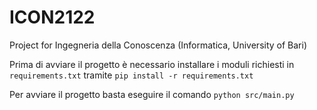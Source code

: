 # ICON2122
Project for Ingegneria della Conoscenza (Informatica, University of Bari)

Prima di avviare il progetto è necessario installare i moduli richiesti in `requirements.txt` tramite `pip install -r requirements.txt`

Per avviare il progetto basta eseguire il comando `python src/main.py`
